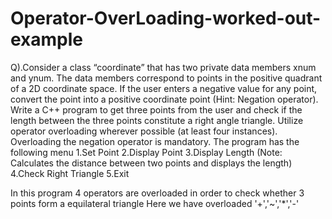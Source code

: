 # Operator-OverLoading-worked-out-example
Q).Consider a class “coordinate” that has two private data members xnum and ynum. 
The data members correspond to points in the positive quadrant of a 2D coordinate space. 
If the user enters a negative value for any point, convert the point into a positive coordinate point (Hint: Negation operator). 
Write a C++ program to get three points from the user and check if the length between the three points constitute a right angle triangle. 
Utilize operator overloading wherever possible (at least four instances). Overloading the negation operator is mandatory.
The program has the following menu
1.Set Point
2.Display Point 
3.Display Length (Note: Calculates the distance between two points and displays the length)
4.Check Right Triangle
5.Exit


In this program 4 operators are overloaded in order to check whether 3 points form a equilateral triangle
Here we have overloaded '+','~','*','-'
